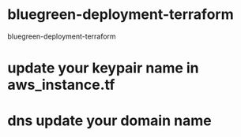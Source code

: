 # bluegreen-deployment-terraform
bluegreen-deployment-terraform

# update your keypair name in aws_instance.tf

# dns update your domain name
